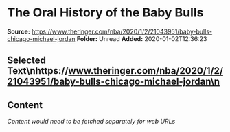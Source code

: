 # The Oral History of the Baby Bulls

**Source:** https://www.theringer.com/nba/2020/1/2/21043951/baby-bulls-chicago-michael-jordan
**Folder:** Unread
**Added:** 2020-01-02T12:36:23


## Selected Text\nhttps://www.theringer.com/nba/2020/1/2/21043951/baby-bulls-chicago-michael-jordan\n

## Content
*Content would need to be fetched separately for web URLs*

